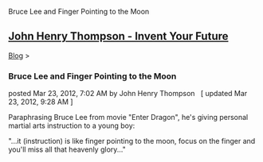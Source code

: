 Bruce Lee and Finger Pointing to the Moon 

[John Henry Thompson - Invent Your Future](../index.html)
---------------------------------------------------------

    

[Blog](../z-blog-1.html)‎ > ‎

### Bruce Lee and Finger Pointing to the Moon

posted Mar 23, 2012, 7:02 AM by John Henry Thompson   \[ updated Mar 23, 2012, 9:28 AM \]

Paraphrasing Bruce Lee from movie "Enter Dragon", he's giving personal martial arts instruction to a young boy:  

"...it (instruction) is like finger pointing to the moon, focus on the finger and you'll miss all that heavenly glory..."  

  

